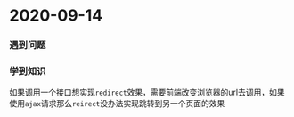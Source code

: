 # 2020-09-14

### 遇到问题

### 学到知识

如果调用一个接口想实现`redirect`效果，需要前端改变浏览器的url去调用，如果使用`ajax`请求那么`reirect`没办法实现跳转到另一个页面的效果
